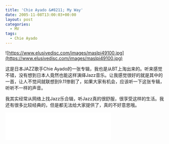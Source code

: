 ```yaml
---
title: 'Chie Ayado &#8211; My Way'
date: 2005-11-08T13:00:03+00:00
layout: post
categories:
  - MV
tags:
  - Chie Ayado
---
```


![https://www.elusivedisc.com/images/maslpi49100.jpg](https://www.elusivedisc.com/images/maslpi49100.jpg)

这是日本JAZZ歌手Chie Ayado的一张专辑，我也是从BT上淘出来的。听来感觉不错，没有想到日本人竟然也能这样演绎Jazz音乐。让我感觉很好的就是其中的一首，让人不觉间就联想到9.11惨剧了，如果大家有机会，应该听一下这张专辑，听听不一样的声音。

我其实经常从网络上找Jazz乐合辑，听Jazz真的很舒服，很享受这样的生活。我还有很多比较经典的，但是都无法给大家提供了，真的不好意思哦。

<iframe frameborder="no" border="0" marginwidth="0" marginheight="0" width=330 height=86 src="//music.163.com/outchain/player?type=2&id=27323750&auto=1&height=66"></iframe>
